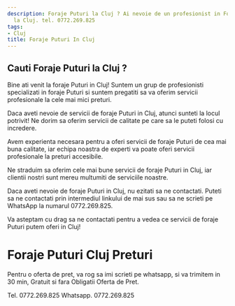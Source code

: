```yaml
---
description: Foraje Puturi la Cluj ? Ai nevoie de un profesionist in Foraje Puturi
  la Cluj. tel. 0772.269.825
tags:
- Cluj
title: Foraje Puturi In Cluj
---
```



## Cauti Foraje Puturi la Cluj ?

Bine ati venit la foraje Puturi in Cluj! Suntem un grup de profesionisti specializati in foraje Puturi si suntem pregatiti sa va oferim servicii profesionale la cele mai mici preturi.

Daca aveti nevoie de servicii de foraje Puturi in Cluj, atunci sunteti la locul potrivit! Ne dorim sa oferim servicii de calitate pe care sa le puteti folosi cu incredere.

Avem experienta necesara pentru a oferi servicii de foraje Puturi de cea mai buna calitate, iar echipa noastra de experti va poate oferi servicii profesionale la preturi accesibile.

Ne straduim sa oferim cele mai bune servicii de foraje Puturi in Cluj, iar clientii nostri sunt mereu multumiti de serviciile noastre.

Daca aveti nevoie de foraje Puturi in Cluj, nu ezitati sa ne contactati. Puteti sa ne contactati prin intermediul linkului de mai sus sau sa ne scrieti pe WhatsApp la numarul 0772.269.825.

Va asteptam cu drag sa ne contactati pentru a vedea ce servicii de foraje Puturi putem oferi in Cluj!

# Foraje Puturi Cluj Preturi
Pentru o oferta de pret, va rog sa imi scrieti pe whatsapp, si va trimitem in 30 min, Gratuit si fara Obligatii Oferta de Pret.

Tel. 0772.269.825
Whatsapp. 0772.269.825